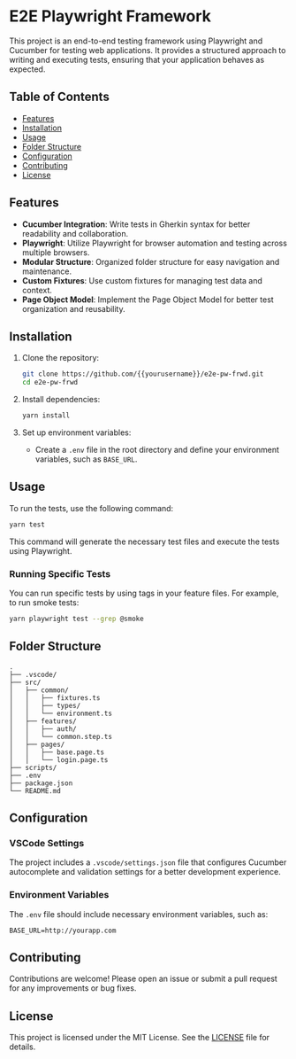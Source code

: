 # E2E Playwright Framework

This project is an end-to-end testing framework using Playwright and Cucumber for testing web applications. It provides a structured approach to writing and executing tests, ensuring that your application behaves as expected.

## Table of Contents

- [Features](#features)
- [Installation](#installation)
- [Usage](#usage)
- [Folder Structure](#folder-structure)
- [Configuration](#configuration)
- [Contributing](#contributing)
- [License](#license)

## Features

- **Cucumber Integration**: Write tests in Gherkin syntax for better readability and collaboration.
- **Playwright**: Utilize Playwright for browser automation and testing across multiple browsers.
- **Modular Structure**: Organized folder structure for easy navigation and maintenance.
- **Custom Fixtures**: Use custom fixtures for managing test data and context.
- **Page Object Model**: Implement the Page Object Model for better test organization and reusability.

## Installation

1. Clone the repository:
   ```bash
   git clone https://github.com/{{yourusername}}/e2e-pw-frwd.git
   cd e2e-pw-frwd
   ```

2. Install dependencies:
   ```bash
   yarn install
   ```

3. Set up environment variables:
   - Create a `.env` file in the root directory and define your environment variables, such as `BASE_URL`.

## Usage

To run the tests, use the following command:

```bash
yarn test
```

This command will generate the necessary test files and execute the tests using Playwright.

### Running Specific Tests

You can run specific tests by using tags in your feature files. For example, to run smoke tests:

```bash
yarn playwright test --grep @smoke
```

## Folder Structure

```
.
├── .vscode/
├── src/
│   ├── common/
│   │   ├── fixtures.ts
│   │   ├── types/
│   │   └── environment.ts
│   ├── features/
│   │   ├── auth/
│   │   └── common.step.ts
│   ├── pages/
│   │   ├── base.page.ts
│   │   └── login.page.ts
├── scripts/
├── .env
├── package.json
└── README.md
```

## Configuration

### VSCode Settings

The project includes a `.vscode/settings.json` file that configures Cucumber autocomplete and validation settings for a better development experience.

### Environment Variables

The `.env` file should include necessary environment variables, such as:

```
BASE_URL=http://yourapp.com
```

## Contributing

Contributions are welcome! Please open an issue or submit a pull request for any improvements or bug fixes.

## License

This project is licensed under the MIT License. See the [LICENSE](LICENSE) file for details.
